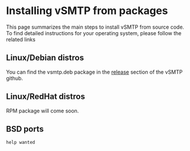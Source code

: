 # Installing vSMTP from packages

This page summarizes the main steps to install vSMTP from source code. To find detailed instructions for your operating system, please follow the related links

## Linux/Debian distros

You can find the vsmtp.deb package in the [release] section of the vSMTP github.

[release]: https://github.com/viridIT/vSMTP/releases

## Linux/RedHat distros

RPM package will come soon.

## BSD ports

`help wanted`
